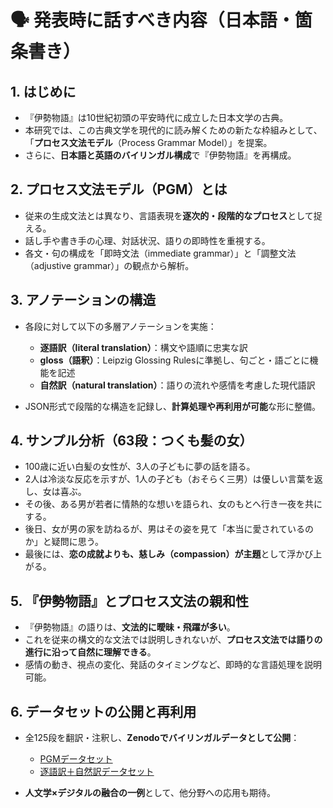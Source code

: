# 🗣 発表時に話すべき内容（日本語・箇条書き）

## 1. はじめに

* 『伊勢物語』は10世紀初頭の平安時代に成立した日本文学の古典。
* 本研究では、この古典文学を現代的に読み解くための新たな枠組みとして、「**プロセス文法モデル**（Process Grammar Model）」を提案。
* さらに、**日本語と英語のバイリンガル構成**で『伊勢物語』を再構成。

## 2. プロセス文法モデル（PGM）とは

* 従来の生成文法とは異なり、言語表現を**逐次的・段階的なプロセス**として捉える。
* 話し手や書き手の心理、対話状況、語りの即時性を重視する。
* 各文・句の構成を「即時文法（immediate grammar）」と「調整文法（adjustive grammar）」の観点から解析。

## 3. アノテーションの構造

* 各段に対して以下の多層アノテーションを実施：

  * **逐語訳（literal translation）**：構文や語順に忠実な訳
  * **gloss（語釈）**：Leipzig Glossing Rulesに準拠し、句ごと・語ごとに機能を記述
  * **自然訳（natural translation）**：語りの流れや感情を考慮した現代語訳
* JSON形式で段階的な構造を記録し、**計算処理や再利用が可能**な形に整備。

## 4. サンプル分析（63段：つくも髪の女）

* 100歳に近い白髪の女性が、3人の子どもに夢の話を語る。
* 2人は冷淡な反応を示すが、1人の子ども（おそらく三男）は優しい言葉を返し、女は喜ぶ。
* その後、ある男が若者に情熱的な想いを語られ、女のもとへ行き一夜を共にする。
* 後日、女が男の家を訪ねるが、男はその姿を見て「本当に愛されているのか」と疑問に思う。
* 最後には、**恋の成就よりも、慈しみ（compassion）が主題**として浮かび上がる。

## 5. 『伊勢物語』とプロセス文法の親和性

* 『伊勢物語』の語りは、**文法的に曖昧・飛躍が多い**。
* これを従来の構文的な文法では説明しきれないが、**プロセス文法では語りの進行に沿って自然に理解できる**。
* 感情の動き、視点の変化、発話のタイミングなど、即時的な言語処理を説明可能。

## 6. データセットの公開と再利用

* 全125段を翻訳・注釈し、**Zenodoでバイリンガルデータとして公開**：

  * [PGMデータセット](https://doi.org/10.5281/zenodo.15613134)
  * [逐語訳＋自然訳データセット](https://doi.org/10.5281/zenodo.13994483)
* **人文学×デジタルの融合の一例**として、他分野への応用も期待。


